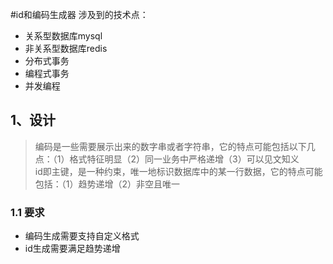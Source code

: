 #id和编码生成器
涉及到的技术点：
+ 关系型数据库mysql
+ 非关系型数据库redis
+ 分布式事务
+ 编程式事务
+ 并发编程


## 1、设计
> 编码是一些需要展示出来的数字串或者字符串，它的特点可能包括以下几点：（1）格式特征明显（2）同一业务中严格递增（3）可以见文知义  
> id即主键，是一种约束，唯一地标识数据库中的某一行数据，它的特点可能包括：（1）趋势递增（2）非空且唯一

### 1.1 要求

+ 编码生成需要支持自定义格式
+ id生成需要满足趋势递增
